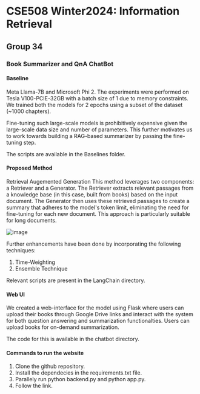 # CSE508 Winter2024: Information Retrieval
## Group 34

### Book Summarizer and QnA ChatBot

#### Baseline
Meta Llama-7B and Microsoft Phi 2. The experiments were performed on Tesla V100-PCIE-32GB with a batch size of 1 due to memory constraints. We trained both the models for 2 epochs using a subset of the dataset (~1000 chapters). 

Fine-tuning such large-scale models is prohibitively expensive given the large-scale data size and number of parameters. This further motivates us to work towards building a RAG-based summarizer by passing the fine-tuning step.

The scripts are available in the Baselines folder.

#### Proposed Method
Retrieval Augemented Generation
This method leverages two components: a Retriever and a Generator. The Retriever extracts relevant passages from a knowledge base (in this case, built from books) based on the input document. The Generator then uses these retrieved passages to create a summary that adheres to the model's token limit, eliminating the need for fine-tuning for each new document. This approach is particularly suitable for long documents.

![image](https://github.com/DevyaniKoshal/CSE508_Winter2024_Group_34/assets/114855347/d5732a0b-fe40-4b16-ad0b-481b645873c0)

Further enhancements have been done by incorporating the following techniques:
1. Time-Weighting
2. Ensemble Technique

Relevant scripts are present in the LangChain directory.

#### Web UI
We created a web-interface for the model using Flask where users can upload their books through Google Drive links and interact with the system for both question answering and summarization functionalties. Users can upload books for on-demand summarization.

The code for this is available in the chatbot directory.


#### Commands to run the website
1. Clone the github repository.
2. Install the dependecies in the requirements.txt file.
3. Parallely run python backend.py and python app.py.
4. Follow the link.
